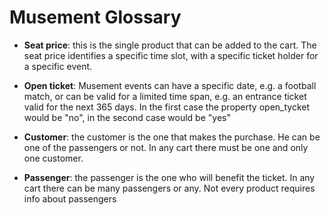 # Musement Glossary

* **Seat price**: this is the single product that can be added to the cart. The seat price identifies a specific time slot, with a specific ticket holder for a specific event.

* **Open ticket**: Musement events can have a specific date, e.g. a football match, or can be valid for a limited time span, e.g. an entrance ticket valid for the next 365 days. In the first case the property open_tycket would be "no", in the second case would be "yes"

* **Customer**: the customer is the one that makes the purchase. He can be one of the passengers or not. In any cart there must be one and only one customer.

* **Passenger**: the passenger is the one who will benefit the ticket. In any cart there can be many passengers or any. Not every product requires info about passengers
